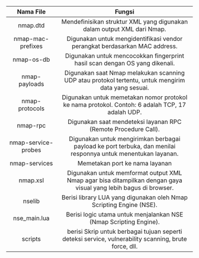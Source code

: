 | Nama File | Fungsi |
|:--:|:--:|
| nmap.dtd | Mendefinisikan struktur XML yang digunakan dalam output XML dari Nmap. |
| nmap-mac-prefixes | Digunakan untuk mengidentifikasi vendor perangkat berdasarkan MAC address. |
| nmap-os-db | Digunakan untuk mencocokkan fingerprint hasil scan dengan OS yang dikenali. |
| nmap-payloads | Digunakan saat Nmap melakukan scanning UDP atau protokol tertentu, untuk mengirim data yang sesuai. |
| nmap-protocols | Digunakan untuk memetakan nomor protokol ke nama protokol. Contoh: 6 adalah TCP, 17 adalah UDP. |
| nmap-rpc | Digunakan saat mendeteksi layanan RPC (Remote Procedure Call). |
| nmap-service-probes | Digunakan untuk mengirimkan berbagai payload ke port terbuka, dan menilai responnya untuk menentukan layanan. |
| nmap-services | Memetakan port ke nama layanan |
| nmap.xsl | Digunakan untuk memformat output XML Nmap agar bisa ditampilkan dengan gaya visual yang lebih bagus di browser. |
| nselib | Berisi library LUA yang digunakan oleh Nmap Scripting Engine (NSE). |
| nse_main.lua | Berisi logic utama untuk menjalankan NSE (Nmap Scripting Engine). |
| scripts | berisi Skrip untuk berbagai tujuan seperti deteksi service, vulnerability scanning, brute force, dll. |
